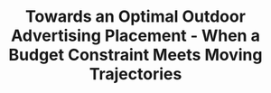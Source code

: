 ---
title: "Towards an Optimal Outdoor Advertising Placement - When a Budget Constraint Meets Moving Trajectories"
authors:
- Ping Zhang
- admin
- Yuchen Li
- Guoliang Li
- Yipeng Zhang
- Zhiyong Peng

publication_types: ["1"]
publication: In *ACM Transactions on Knowledge Discovery from Data*
publication_short: In *ACM TKDD*
publishDate: "2020-07-17"

abstract: 


#tags:
#- Source Themes
featured: true



links:
url_pdf: 'papers/tkdd20-a.pdf'

---